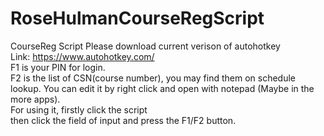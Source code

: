 # RoseHulmanCourseRegScript
CourseReg Script
Please download current verison of autohotkey  
Link: https://www.autohotkey.com/  
F1 is your PIN for login.  
F2 is the list of CSN(course number), you may find them on schedule lookup. 
You can edit it by right click and open with notepad (Maybe in the more apps).   
For using it, firstly click the script  
then click the field of input and press the F1/F2 button.  

